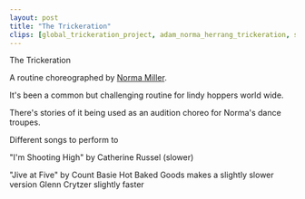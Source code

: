 ```yaml
---
layout: post
title: "The Trickeration"
clips: [global_trickeration_project, adam_norma_herrang_trickeration, sats2018_trickeration, adam_trickeration, casey_trickeration, jackson_trickeration_behind, easy_swing_trickeration, swing_maniacs_trickeration, wnh_2017_trickeration, breakwaway_2020_trickeration]
---
```


The Trickeration

A routine choreographed by [Norma Miller](https://en.wikipedia.org/wiki/Norma_Miller).

It's been a common but challenging routine for lindy hoppers world wide.

There's stories of it being used as an audition choreo for Norma's dance troupes.


Different songs to perform to

"I'm Shooting High" by Catherine Russel (slower)


"Jive at Five" by Count Basie
Hot Baked Goods makes a slightly slower version
Glenn Crytzer slightly faster
